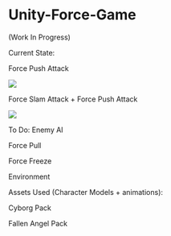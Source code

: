 # Unity-Force-Game
(Work In Progress)

Current State:

Force Push Attack

![](images/preview1.gif)

Force Slam Attack + Force Push Attack

![](images/preview2.gif)

To Do: 
Enemy AI

Force Pull

Force Freeze

Environment

Assets Used (Character Models + animations):

Cyborg Pack

Fallen Angel Pack
